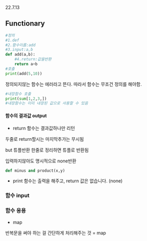 22.7.13

## Functionary

```python
#정의
#1.def
#2.함수이름:add
#3.input:a,b
def add(a,b):
    #4.return:값을반환
    return a+b
#호출
print(add(5,10))
```

정의되지않는 함수는 에러라고 뜬다. 따라서 함수는 무조건 정의를 해야함.

```python
#내장함수 호출
print(sum[1,2,3,])
#내장함수는 이미 내장된 값으로 사용할 수 있음
```



#### 함수의 결과값 output

* return 함수는 결과값하나만 리턴

두줄로 return할시는 마지막추가는 무시됨

but 튜플반환 한줄로 정리하면 튜플로 반환됨

입력하지않아도 명시적으로 none반환

```python
def minus and product(x,y)

```



* print 함수는 출력을 해주고, return 값은 없습니다. (none) 



### 함수 input

### 함수 응용

* map 

반복문을 써야 하는 걸 간단하게 처리해주는 것 = map